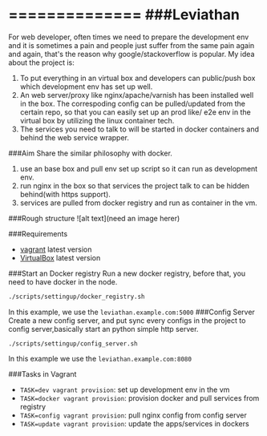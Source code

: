 ==============
###Leviathan
==============
For web developer, often times we need to prepare the development env and it is sometimes a pain and people just suffer from the same pain again and again, that's the reason why google/stackoverflow is popular. My idea about the project is:

1. To put everything in an virtual box and developers can public/push box which development env has set up well.
2. An web server/proxy like nginx/apache/varnish has been installed well in the box. The correspoding config can be pulled/updated from the certain repo, so that you can easily set up an prod like/ e2e env in the virtual box by utilizing the linux container tech.
3. The services you need to talk to will be started in docker containers and behind the web service wrapper.

###Aim
Share the similar philosophy with docker.

1. use an base box and pull env set up script so it can run as development env.
2. run nginx in the box so that services the project talk to can be hidden behind(with https support).
3. services are pulled from docker registry and run as container in the vm.

###Rough structure
![alt text](need an image herer)


###Requirements
- [vagrant](www.vagrantup.com) latest version
- [VirtualBox](https://www.virtualbox.org/) latest version


###Start an Docker registry
Run a new docker registry, before that, you need to have docker in the node.

```bash
./scripts/settingup/docker_registry.sh
```
In this example, we use the ```leviathan.example.com:5000```
###Config Server
Create a new config server, and put sync every configs in the project to config server,basically start an python simple http server.

```
./scripts/settingup/config_server.sh
```
In this example we use the ```leviathan.example.com:8080```

###Tasks in Vagrant
- ```TASK=dev vagrant provision```: set up development env in the vm  
- ```TASK=docker vagrant provision```: provision docker and pull services from registry
- ```TASK=config vagrant provision```: pull nginx config from config server
- ```TASK=update vagrant provision```: update the apps/services in dockers
